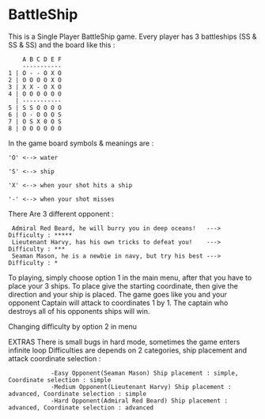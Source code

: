 # BattleShip
This is a Single Player BattleShip game. Every player has 3 battleships (SS & SS & SS) and the board like this :

        A B C D E F
        -----------
    1 | O - - O X O
    2 | O O O O X O
    3 | X X - O X O
    4 | O O O O O O
      | -----------
    5 | S S O O O O
    6 | O - O O O S
    7 | O S X 0 O S
    8 | O O O O O O
    
In the game board symbols & meanings are :

    'O' <--> water

    'S' <--> ship

    'X' <--> when your shot hits a ship

    '-' <--> when your shot misses
    
There Are 3 different opponent :

     Admiral Red Beard, he will burry you in deep oceans!   ---> Difficulty : *****
     Lieutenant Harvy, has his own tricks to defeat you!    ---> Difficulty : ***
     Seaman Mason, he is a newbie in navy, but try his best ---> Difficulty : *

To playing, simply choose option 1 in the main menu, after that you have to place your 3 ships. To place give the starting coordinate, then give the direction and your ship is placed. The game goes like you and your opponent Captain will attack to coordinates 1 by 1. The captain who destroys all of his opponents ships will win.

Changing difficulty by option 2 in menu

EXTRAS
        There is small bugs in hard mode, sometimes the game enters infinite loop
        Difficulties are depends on 2 categories, ship placement and attack coordinate selection : 
                
                -Easy Opponent(Seaman Mason) Ship placement : simple, Coordinate selection : simple
                -Medium Opponent(Lieutenant Harvy) Ship placement : advanced, Coordinate selection : simple
                -Hard Opponent(Admiral Red Beard) Ship placement : advanced, Coordinate selection : advanced

